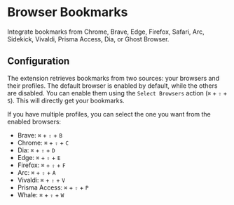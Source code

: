 # Browser Bookmarks

Integrate bookmarks from Chrome, Brave, Edge, Firefox, Safari, Arc, Sidekick, Vivaldi, Prisma Access, Dia, or Ghost Browser.

## Configuration

The extension retrieves bookmarks from two sources: your browsers and their profiles. The default browser is enabled by default, while the others are disabled. You can enable them using the `Select Browsers` action (`⌘` + `⇧` + `S`). This will directly get your bookmarks.

If you have multiple profiles, you can select the one you want from the enabled browsers:

- Brave: `⌘` + `⇧` + `B`
- Chrome: `⌘` + `⇧` + `C`
- Dia: `⌘` + `⇧` + `D`
- Edge: `⌘` + `⇧` + `E`
- Firefox: `⌘` + `⇧` + `F`
- Arc: `⌘` + `⇧` + `A`
- Vivaldi: `⌘` + `⇧` + `V`
- Prisma Access: `⌘` + `⇧` + `P`
- Whale: `⌘` + `⇧` + `W`
